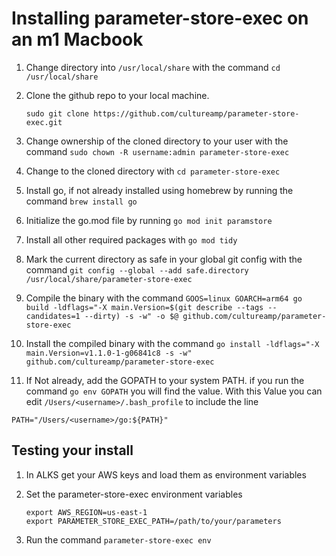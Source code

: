 # Installing parameter-store-exec on an m1 Macbook

1. Change directory into `/usr/local/share` with the command `cd /usr/local/share`

2. Clone the github repo to your local machine. 

    ```
    sudo git clone https://github.com/cultureamp/parameter-store-exec.git
    ```

3. Change ownership of the cloned directory to your user with the command `sudo chown -R username:admin parameter-store-exec`

4. Change to the cloned directory with `cd parameter-store-exec`

5. Install go, if not already installed using homebrew by running the command `brew install go`

6. Initialize the go.mod file by running `go mod init paramstore`

7. Install all other required packages with `go mod tidy`

8. Mark the current directory as safe in your global git config with the command `git config --global --add safe.directory /usr/local/share/parameter-store-exec`

9. Compile the binary with the command `GOOS=linux GOARCH=arm64 go build -ldflags="-X main.Version=$(git describe --tags --candidates=1 --dirty) -s -w" -o $@ github.com/cultureamp/parameter-store-exec`

10. Install the compiled binary with the command `go install -ldflags="-X main.Version=v1.1.0-1-g06841c8 -s -w" github.com/cultureamp/parameter-store-exec`

11. If Not already, add the GOPATH to your system PATH. if you run the command `go env GOPATH` you will find the value. With this Value you can edit `/Users/<username>/.bash_profile` to include the line 

```
PATH="/Users/<username>/go:${PATH}"
```

## Testing your install

1. In ALKS get your AWS keys and load them as environment variables

2. Set the parameter-store-exec environment variables

    ```
    export AWS_REGION=us-east-1
    export PARAMETER_STORE_EXEC_PATH=/path/to/your/parameters
    ```

3. Run the command `parameter-store-exec env`